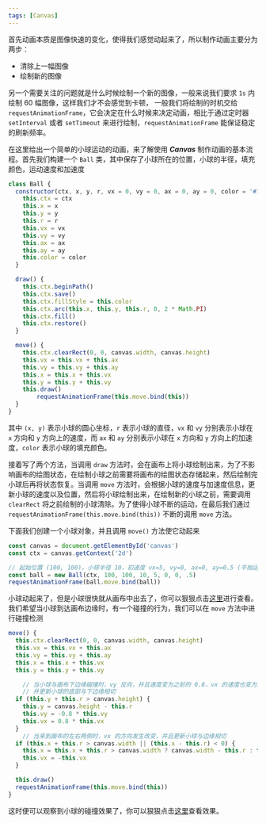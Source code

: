 ```yaml
---
tags: [Canvas]
---
```


首先动画本质是图像快速的变化，使得我们感觉动起来了，所以制作动画主要分为两步：

- 清除上一幅图像
- 绘制新的图像

另一个需要关注的问题就是什么时候绘制一个新的图像，一般来说我们要求 `1s` 内绘制 60 幅图像，这样我们才不会感觉到卡顿， 一般我们将绘制的时机交给 `requestAnimationFrame`，它会决定在什么时候来决定动画，相比于通过定时器 `setInterval` 或者 `setTimeout` 来进行绘制，`requestAnimationFrame` 能保证稳定的刷新频率。

在这里给出一个简单的小球运动的动画，来了解使用 ***Canvas*** 制作动画的基本流程。首先我们构建一个 `Ball` 类，其中保存了小球所在的位置，小球的半径，填充颜色，运动速度和加速度

```js
class Ball {
  constructor(ctx, x, y, r, vx = 0, vy = 0, ax = 0, ay = 0, color = '#1781b5') {
    this.ctx = ctx
    this.x = x
    this.y = y
    this.r = r
    this.vx = vx
    this.vy = vy
    this.ax = ax
    this.ay = ay
    this.color = color
  }

  draw() {
    this.ctx.beginPath()
    this.ctx.save()
    this.ctx.fillStyle = this.color
    this.ctx.arc(this.x, this.y, this.r, 0, 2 * Math.PI)
    this.ctx.fill()
    this.ctx.restore()
  }

  move() {
    this.ctx.clearRect(0, 0, canvas.width, canvas.height)
    this.vx = this.vx + this.ax
    this.vy = this.vy + this.ay
    this.x = this.x + this.vx
    this.y = this.y + this.vy
    this.draw()
		requestAnimationFrame(this.move.bind(this))
  }
}
```

其中 `(x, y)` 表示小球的圆心坐标，`r` 表示小球的直径，`vx` 和 `vy` 分别表示小球在 `x` 方向和 `y` 方向上的速度，而 `ax` 和 `ay` 分别表示小球在 `x` 方向和 `y` 方向上的加速度，`color` 表示小球的填充颜色。

接着写了两个方法，当调用 `draw` 方法时，会在画布上将小球绘制出来，为了不影响画布的绘图状态，在绘制小球之前需要将画布的绘图状态存储起来，然后绘制完小球后再将状态恢复。当调用 `move` 方法时，会根据小球的速度与加速度信息，更新小球的速度以及位置，然后将小球绘制出来，在绘制新的小球之前，需要调用 `clearRect` 将之前绘制的小球清除。为了使得小球不断的运动，在最后我们通过 `requestAnimationFrame(this.move.bind(this))` 不断的调用 `move` 方法。

下面我们创建一个小球对象，并且调用 `move()` 方法使它动起来

```js
const canvas = document.getElementById('canvas')
const ctx = canvas.getContext('2d')

// 起始位置 (100, 100)，小球半径 10，初速度 vx=5, vy=0, ax=0, ay=0.5 (平抛运动)
const ball = new Ball(ctx, 100, 100, 10, 5, 0, 0, .5)
requestAnimationFrame(ball.move.bind(ball))
```

小球动起来了，但是小球很快就从画布中出去了，你可以狠狠点击[这里](https://lastknightcoder.github.io/canvas-demos/58.html)进行查看。我们希望当小球到达画布边缘时，有一个碰撞的行为，我们可以在 `move` 方法中进行碰撞检测

```js
move() {
  this.ctx.clearRect(0, 0, canvas.width, canvas.height)
  this.vx = this.vx + this.ax
  this.vy = this.vy + this.ay
  this.x = this.x + this.vx
  this.y = this.y + this.vy

	// 当小球与画布下边缘碰撞时，vy 反向，并且速度变为之前的 0.8，vx 的速度也变为之前的 0.8
	// 并更新小球的底部与下边缘相切
  if (this.y + this.r > canvas.height) {
    this.y = canvas.height - this.r
    this.vy = -0.8 * this.vy
    this.vx = 0.8 * this.vx
  }
	// 当来到画布的左右两侧时，vx 的方向发生改变，并且更新小球与边缘相切
  if (this.x + this.r > canvas.width || (this.x - this.r) < 0) {
    this.x = this.x + this.r > canvas.width ? canvas.width - this.r : this.r
    this.vx = -this.vx
  }

  this.draw()
  requestAnimationFrame(this.move.bind(this))
}
```

这时便可以观察到小球的碰撞效果了，你可以狠狠点击[这里](https://lastknightcoder.github.io/canvas-demos/59.html)查看效果。
